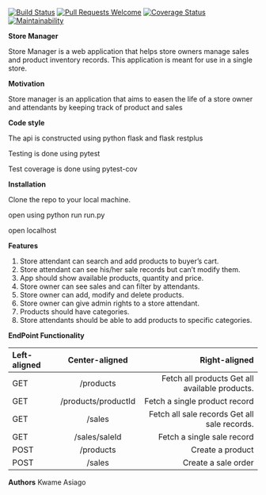 [![Build Status](https://travis-ci.org/SelaDanti/store-manager-api.svg?branch=develop)](https://travis-ci.org/SelaDanti/store-manager-api)
[![Pull Requests Welcome](https://img.shields.io/badge/PRs-welcome-brightgreen.svg?style=flat)](https://github.com/SelaDanti/store-manager-api/pulls)
[![Coverage Status](https://coveralls.io/repos/github/SelaDanti/store-manager-api/badge.svg?branch=develop)](https://coveralls.io/github/SelaDanti/store-manager-api?branch=develop)
[![Maintainability](https://api.codeclimate.com/v1/badges/60c87ea49fd604c81112/maintainability)](https://codeclimate.com/github/SelaDanti/store-manager-api/maintainability)

**Store Manager**

Store Manager is a web application that helps store owners manage sales and product inventory 
records. This application is meant for use in a single store. 

**Motivation**

Store manager is an application that aims to easen the life of a store owner and attendants by keeping track of product and sales

**Code style**

The api is constructed using python flask and flask restplus

Testing is done using pytest

Test coverage is done using pytest-cov

**Installation**

Clone the repo to your local machine.

open using python run run.py

open localhost

**Features**

1. Store attendant can search and add products to buyer’s cart. 
2. Store attendant can see his/her sale records but can’t modify them. 
3. App should show available products, quantity and price. 
4. Store owner can see sales and can filter by attendants. 
5. Store owner can add, modify and delete products.
6. Store owner can give admin rights to a store attendant. 
7. Products should have categories. 
8. Store attendants should be able to add products to specific categories. 


**EndPoint Functionality**  

					
| Left-aligned | Center-aligned | Right-aligned |
| :---         |     :---:      |          ---: |
| GET   | /products     | Fetch all products  Get all available products.   | 
| GET   | /products/productId     | Fetch a single product record   | 
| GET   | /sales     | Fetch all sale records  Get all sale records.  | 
| GET   | /sales/saleId     | Fetch a single sale record    | 
| POST   | /products     | Create a product    | 
| POST   | /sales      | Create a sale order    | 

	

**Authors**
Kwame Asiago
